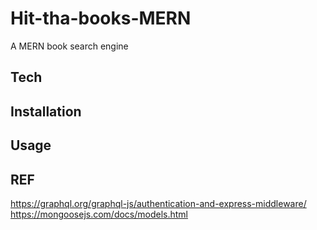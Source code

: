 # Hit-tha-books-MERN
A MERN book search engine 

## Tech

## Installation

## Usage 

## REF
   
https://graphql.org/graphql-js/authentication-and-express-middleware/
https://mongoosejs.com/docs/models.html
